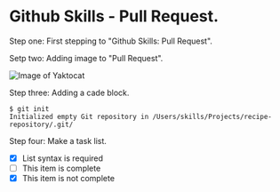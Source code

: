 # Github Skills - Pull Request.
Step one: First stepping to "Github Skills: Pull Request".

Setp two: Adding image to "Pull Request".

![Image of Yaktocat](https://octodex.github.com/images/yaktocat.png)

Step three: Adding a cade block.

```
$ git init
Initialized empty Git repository in /Users/skills/Projects/recipe-repository/.git/
```

Step four: Make a task list.

- [x] List syntax is required
- [ ] This item is complete
- [x] This item is not complete
